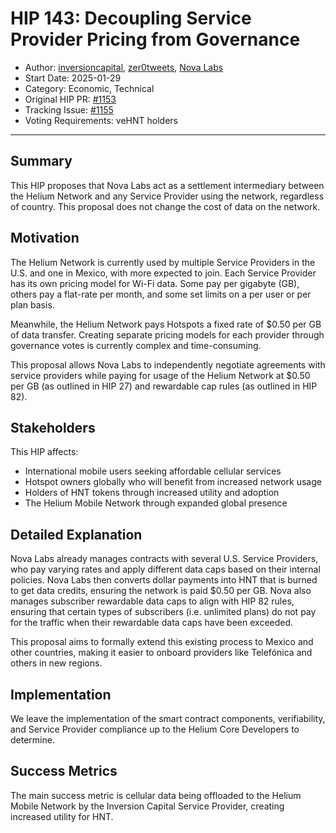 # HIP 143: Decoupling Service Provider Pricing from Governance

- Author: [inversioncapital](https://github.com/inversioncapital), [zer0tweets](https://github.com/zer0tweets), [Nova Labs](http://nova.xyz)
- Start Date: 2025-01-29
- Category: Economic, Technical
- Original HIP PR: [#1153](https://github.com/helium/HIP/pull/1153)
- Tracking Issue: [#1155](https://github.com/helium/HIP/issues/1155)
- Voting Requirements: veHNT holders

---

## Summary

This HIP proposes that Nova Labs act as a settlement intermediary between the Helium Network and any Service Provider using the network, regardless of country. This proposal does not change the cost of data on the network.

## Motivation

The Helium Network is currently used by multiple Service Providers in the U.S. and one in Mexico, with more expected to join. Each Service Provider has its own pricing model for Wi-Fi data. Some pay per gigabyte (GB), others pay a flat-rate per month, and some set limits on a per user or per plan basis.

Meanwhile, the Helium Network pays Hotspots a fixed rate of $0.50 per GB of data transfer. Creating separate pricing models for each provider through governance votes is currently complex and time-consuming.

This proposal allows Nova Labs to independently negotiate agreements with service providers while paying for usage of the Helium Network at $0.50 per GB (as outlined in HIP 27) and rewardable cap rules (as outlined in HIP 82). 

## Stakeholders

This HIP affects:
- International mobile users seeking affordable cellular services
- Hotspot owners globally who will benefit from increased network usage
- Holders of HNT tokens through increased utility and adoption
- The Helium Mobile Network through expanded global presence

## Detailed Explanation

Nova Labs already manages contracts with several U.S. Service Providers, who pay varying rates and apply different data caps based on their internal policies. Nova Labs then converts dollar payments into HNT that is burned to get data credits, ensuring the network is paid $0.50 per GB. Nova also manages subscriber rewardable data caps to align with HIP 82 rules, ensuring that certain types of subscribers (i.e. unlimited plans) do not pay for the traffic when their rewardable data caps have been exceeded. 

This proposal aims to formally extend this existing process to Mexico and other countries, making it easier to onboard providers like Telefónica and others in new regions.

## Implementation

We leave the implementation of the smart contract components, verifiability, and Service Provider compliance up to the Helium Core Developers to determine.

## Success Metrics

The main success metric is cellular data being offloaded to the Helium Mobile Network by the Inversion Capital Service Provider, creating increased utility for HNT.

